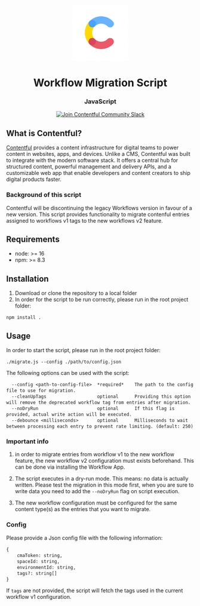 <!-- shared header  START -->

<p align="center">
  <a href="https://www.contentful.com/developers/docs/references/content-management-api/">
    <img alt="Contentful Logo" title="Contentful" src="images/contentful-icon.png" width="150">
  </a>
</p>

<h1 align='center'>Workflow Migration Script</h1>

<h3 align="center">JavaScript</h3>

<p align="center">
  <a href="https://www.contentful.com/slack/">
    <img src="https://img.shields.io/badge/-Join%20Community%20Slack-2AB27B.svg?logo=slack&maxAge=31557600" alt="Join Contentful Community Slack">
  </a>
</p>

<!-- shared header  END -->

## What is Contentful?

[Contentful](https://www.contentful.com) provides a content infrastructure for digital teams to power content in websites, apps, and devices. Unlike a CMS, Contentful was built to integrate with the modern software stack. It offers a central hub for structured content, powerful management and delivery APIs, and a customizable web app that enable developers and content creators to ship digital products faster.


### Background of this script
Contentful will be discontinuing the legacy Workflows version in favour of a new version. This script provides functionality to migrate contenful entries assigned to workflows v1 tags to the new workflows v2 feature.

## Requirements
* node: >= 16
* npm: >= 8.3

## Installation
 1. Download or clone the repository to a local folder
 2. In order for the script to be run correctly, please run in the root project folder:
```
npm install .
```

## Usage
In order to start the script, please run in the root project folder:
```
./migrate.js --config ./path/to/config.json
```

The following options can be used with the script:
```
  --config <path-to-config-file>  *required*    The path to the config file to use for migration.
  --cleanUpTags                   optional      Providing this option will remove the deprecated workflow tag from entries after migration.
  --noDryRun                      optional      If this flag is provided, actual write action will be executed.
  --debounce <milliseconds>       optional      Milliseconds to wait between processing each entry to prevent rate limiting. (default: 250)
```

### Important info
1. in order to migrate entries from workflow v1 to the new workflow feature, the new workflow v2 configuration must exists beforehand. This can be done via installing the Workflow App.

2. The script executes in a dry-run mode. This means: no data is actually written. Please test the migration in this mode first, when you are sure to write data you need to add the `--noDryRun` flag on script execution.

3. The new workflow configuration must be configured for the same content type(s) as the entries that you want to migrate.

### Config
Please provide a Json config file with the following information:
```
{
    cmaToken: string,
    spaceId: string,
    environmentId: string,
    tags?: string[]
}
```

If `tags` are not provided, the script will fetch the tags used in the current workflow v1 configuration.